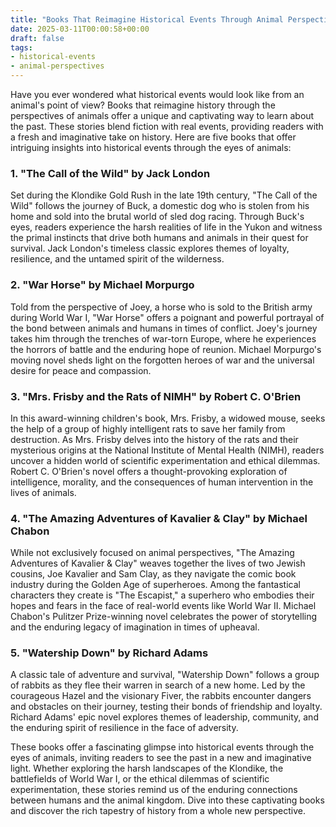 ```yaml
---
title: "Books That Reimagine Historical Events Through Animal Perspectives"
date: 2025-03-11T00:00:58+00:00
draft: false
tags:
- historical-events
- animal-perspectives
---
```


Have you ever wondered what historical events would look like from an animal's point of view? Books that reimagine history through the perspectives of animals offer a unique and captivating way to learn about the past. These stories blend fiction with real events, providing readers with a fresh and imaginative take on history. Here are five books that offer intriguing insights into historical events through the eyes of animals:

### 1. "The Call of the Wild" by Jack London

Set during the Klondike Gold Rush in the late 19th century, "The Call of the Wild" follows the journey of Buck, a domestic dog who is stolen from his home and sold into the brutal world of sled dog racing. Through Buck's eyes, readers experience the harsh realities of life in the Yukon and witness the primal instincts that drive both humans and animals in their quest for survival. Jack London's timeless classic explores themes of loyalty, resilience, and the untamed spirit of the wilderness.

### 2. "War Horse" by Michael Morpurgo

Told from the perspective of Joey, a horse who is sold to the British army during World War I, "War Horse" offers a poignant and powerful portrayal of the bond between animals and humans in times of conflict. Joey's journey takes him through the trenches of war-torn Europe, where he experiences the horrors of battle and the enduring hope of reunion. Michael Morpurgo's moving novel sheds light on the forgotten heroes of war and the universal desire for peace and compassion.

### 3. "Mrs. Frisby and the Rats of NIMH" by Robert C. O'Brien

In this award-winning children's book, Mrs. Frisby, a widowed mouse, seeks the help of a group of highly intelligent rats to save her family from destruction. As Mrs. Frisby delves into the history of the rats and their mysterious origins at the National Institute of Mental Health (NIMH), readers uncover a hidden world of scientific experimentation and ethical dilemmas. Robert C. O'Brien's novel offers a thought-provoking exploration of intelligence, morality, and the consequences of human intervention in the lives of animals.

### 4. "The Amazing Adventures of Kavalier & Clay" by Michael Chabon

While not exclusively focused on animal perspectives, "The Amazing Adventures of Kavalier & Clay" weaves together the lives of two Jewish cousins, Joe Kavalier and Sam Clay, as they navigate the comic book industry during the Golden Age of superheroes. Among the fantastical characters they create is "The Escapist," a superhero who embodies their hopes and fears in the face of real-world events like World War II. Michael Chabon's Pulitzer Prize-winning novel celebrates the power of storytelling and the enduring legacy of imagination in times of upheaval.

### 5. "Watership Down" by Richard Adams

A classic tale of adventure and survival, "Watership Down" follows a group of rabbits as they flee their warren in search of a new home. Led by the courageous Hazel and the visionary Fiver, the rabbits encounter dangers and obstacles on their journey, testing their bonds of friendship and loyalty. Richard Adams' epic novel explores themes of leadership, community, and the enduring spirit of resilience in the face of adversity.

These books offer a fascinating glimpse into historical events through the eyes of animals, inviting readers to see the past in a new and imaginative light. Whether exploring the harsh landscapes of the Klondike, the battlefields of World War I, or the ethical dilemmas of scientific experimentation, these stories remind us of the enduring connections between humans and the animal kingdom. Dive into these captivating books and discover the rich tapestry of history from a whole new perspective.